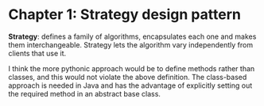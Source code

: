 # Chapter 1: Strategy design pattern

**Strategy**: defines a family of algorithms, encapsulates each one and makes them interchangeable. Strategy lets the algorithm vary independently from clients that use it.

I think the more pythonic approach would be to define methods rather than classes, and this would not violate the above definition.  The class-based approach is needed in Java and has the advantage of explicitly setting out the required method in an abstract base class.
